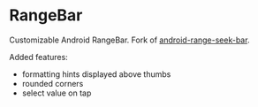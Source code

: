 # RangeBar

Customizable Android RangeBar. Fork of [android-range-seek-bar](https://github.com/anothem/android-range-seek-bar).

Added features:
* formatting hints displayed above thumbs
* rounded corners
* select value on tap
